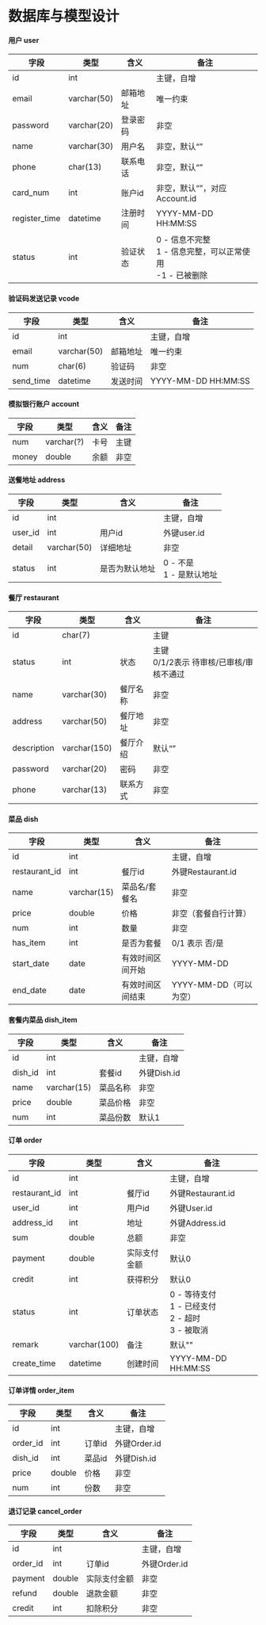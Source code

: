 # 数据库与模型设计

#### 用户 user

| 字段          | 类型        | 含义     | 备注                                                         |
| ------------- | ----------- | -------- | ------------------------------------------------------------ |
| id            | int         |          | 主键，自增                                                   |
| email         | varchar(50) | 邮箱地址 | 唯一约束                                                     |
| password      | varchar(20) | 登录密码 | 非空                                                         |
| name          | varchar(30) | 用户名   | 非空，默认“”                                                 |
| phone         | char(13)    | 联系电话 | 非空，默认“”                                                 |
| card_num      | int         | 账户id   | 非空，默认“”，对应Account.id                                 |
| register_time | datetime    | 注册时间 | YYYY-MM-DD HH:MM:SS                                          |
| status        | int         | 验证状态 | 0 - 信息不完整<br>1 - 信息完整，可以正常使用<br>-1 - 已被删除 |

#### 验证码发送记录 vcode

| 字段      | 类型        | 含义     | 备注                |
| --------- | ----------- | -------- | ------------------- |
| id        | int         |          | 主键，自增          |
| email     | varchar(50) | 邮箱地址 | 唯一约束            |
| num       | char(6)     | 验证码   | 非空                |
| send_time | datetime    | 发送时间 | YYYY-MM-DD HH:MM:SS |

#### 模拟银行账户 account

| 字段  | 类型       | 含义 | 备注 |
| ----- | ---------- | ---- | ---- |
| num   | varchar(?) | 卡号 | 主键 |
| money | double     | 余额 | 非空 |

#### 送餐地址 address

| 字段    | 类型        | 含义           | 备注                       |
| ------- | ----------- | -------------- | -------------------------- |
| id      | int         |                | 主键，自增                 |
| user_id | int         | 用户id         | 外键user.id                |
| detail  | varchar(50) | 详细地址       | 非空                       |
| status  | int         | 是否为默认地址 | 0 - 不是<br>1 - 是默认地址 |

#### 餐厅 restaurant

| 字段        | 类型         | 含义     | 备注                                       |
| ----------- | ------------ | -------- | ------------------------------------------ |
| id          | char(7)      |          | 主键                                       |
| status      | int          | 状态     | 主键<br>0/1/2表示 待审核/已审核/审核不通过 |
| name        | varchar(30)  | 餐厅名称 | 非空                                       |
| address     | varchar(50)  | 餐厅地址 | 非空                                       |
| description | varchar(150) | 餐厅介绍 | 默认“”                                     |
| password    | varchar(20)  | 密码     | 非空                                       |
| phone       | varchar(13)  | 联系方式 | 非空                                       |

#### 菜品 dish

| 字段          | 类型        | 含义             | 备注                   |
| ------------- | ----------- | ---------------- | ---------------------- |
| id            | int         |                  | 主键，自增             |
| restaurant_id | int         | 餐厅id           | 外键Restaurant.id      |
| name          | varchar(15) | 菜品名/套餐名    | 非空                   |
| price         | double      | 价格             | 非空（套餐自行计算）   |
| num           | int         | 数量             | 非空                   |
| has_item      | int         | 是否为套餐       | 0/1 表示 否/是         |
| start_date    | date        | 有效时间区间开始 | YYYY-MM-DD             |
| end_date      | date        | 有效时间区间结束 | YYYY-MM-DD（可以为空） |

#### 套餐内菜品 dish_item

| 字段    | 类型        | 含义     | 备注        |
| ------- | ----------- | -------- | ----------- |
| id      | int         |          | 主键，自增  |
| dish_id | int         | 套餐id   | 外键Dish.id |
| name    | varchar(15) | 菜品名称 | 非空        |
| price   | double      | 菜品价格 | 非空        |
| num     | int         | 菜品份数 | 默认1       |

#### 订单 order

| 字段          | 类型         | 含义         | 备注                                                   |
| ------------- | ------------ | ------------ | ------------------------------------------------------ |
| id            | int          |              | 主键，自增                                             |
| restaurant_id | int          | 餐厅id       | 外键Restaurant.id                                      |
| user_id       | int          | 用户id       | 外键User.id                                            |
| address_id    | int          | 地址         | 外键Address.id                                         |
| sum           | double       | 总额         | 非空                                                   |
| payment       | double       | 实际支付金额 | 默认0                                                  |
| credit        | int          | 获得积分     | 默认0                                                  |
| status        | int          | 订单状态     | 0 - 等待支付<br>1 - 已经支付<br>2 - 超时<br>3 - 被取消 |
| remark        | varchar(100) | 备注         | 默认""                                                 |
| create_time   | datetime     | 创建时间     | YYYY-MM-DD HH:MM:SS                                    |

#### 订单详情 order_item

| 字段     | 类型   | 含义   | 备注         |
| -------- | ------ | ------ | ------------ |
| id       | int    |        | 主键，自增   |
| order_id | int    | 订单id | 外键Order.id |
| dish_id  | int    | 菜品id | 外键Dish.id  |
| price    | double | 价格   | 非空         |
| num      | int    | 份数   | 非空         |

#### 退订记录 cancel_order

| 字段     | 类型   | 含义         | 备注         |
| -------- | ------ | ------------ | ------------ |
| id       | int    |              | 主键，自增   |
| order_id | int    | 订单id       | 外键Order.id |
| payment  | double | 实际支付金额 | 非空         |
| refund   | double | 退款金额     | 非空         |
| credit   | int    | 扣除积分     | 非空         |

